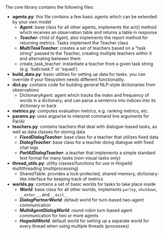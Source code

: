 The core library contains the following files:

- **agents.py**: this file contains a few basic agents which can be extended by your own model
  - **_Agent_**: base class for all other agents, implements the act() method which receives an observation table and returns a table in response
  - **_Teacher_**: child of Agent, also implements the report method for returning metrics. Tasks implement the Teacher class
  - **_MultiTaskTeacher_**: creates a set of teachers based on a "task string" passed to the Teacher, creating multiple teachers within it and alternating between them
  - create_task_teacher: instantiate a teacher from a given task string (e.g. 'babi:task:1' or 'squad')
- **build_data.py**: basic utilities for setting up data for tasks. you can override if your filesystem needs different functionality.
- **dict.py**: contains code for building general NLP-style dictionaries from observations
  - DictionaryAgent: agent which tracks the index and frequency of words in a dictionary, and can parse a sentence into indices into its dictionary or back
- **metrics.py**: computes evaluation metrics, e.g. ranking metrics, etc.
- **params.py**: uses argparse to interpret command line arguments for ParlAI
- **teachers.py**: contains teachers that deal with dialogue-based tasks, as well as data classes for storing data
  - **_FixedDialogTeacher_**: base class for a teacher that utilizes fixed data
  - **_DialogTeacher_**: base class for a teacher doing dialogue with fixed chat logs
  - **_ParlAIDialogTeacher_**: a teacher that implements a simple standard text format for many tasks (non-visual tasks only)
- **thread_utils.py**: utility classes/functions for use in Hogwild multithreading (multiprocessing)
  - SharedTable: provides a lock-protected, shared-memory, dictionary-like interface for keeping track of metrics
- **worlds.py**: contains a set of basic worlds for tasks to take place inside
  - **_World_**: base class for all other worlds, implements `parley`, `shutdown`, `__enter__`, and `__exit__`
  - **_DialogPartnerWorld_**: default world for turn-based two-agent communication
  - **_MultiAgentDialogWorld_**: round-robin turn-based agent communication for two or more agents
  - **_HogwildWorld_**: default world for setting up a separate world for every thread when using multiple threads (processes)

